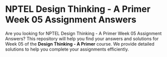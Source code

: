 # NPTEL Design Thinking - A Primer Week 05 Assignment Answers

Are you looking for NPTEL Design Thinking - A Primer Week 05 Assignment Answers? This repository will help you find your answers and solutions for Week 05 of the **Design Thinking - A Primer** course. We provide detailed solutions to help you complete your assignments efficiently.